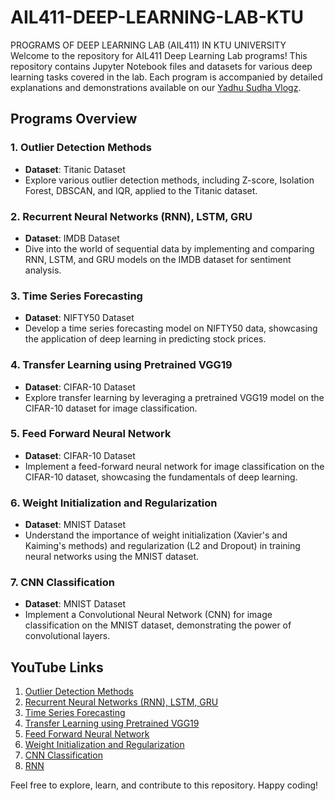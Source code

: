 # AIL411-DEEP-LEARNING-LAB-KTU
PROGRAMS OF DEEP LEARNING LAB (AIL411) IN KTU UNIVERSITY
Welcome to the  repository for AIL411 Deep Learning Lab programs! This repository contains Jupyter Notebook files and datasets for various deep learning tasks covered in the lab. Each program is accompanied by detailed explanations and demonstrations available on our [Yadhu Sudha Vlogz](https://youtube.com/playlist?list=PLB98_3_Ebdob1BQMBoE2dhoGQ8PuZCiUG&si=NAEjz6_w_Wa1Mc73).

## Programs Overview

### 1. Outlier Detection Methods
   - **Dataset**: Titanic Dataset
   - Explore various outlier detection methods, including Z-score, Isolation Forest, DBSCAN, and IQR, applied to the Titanic dataset.

### 2. Recurrent Neural Networks (RNN), LSTM, GRU
   - **Dataset**: IMDB Dataset
   - Dive into the world of sequential data by implementing and comparing RNN, LSTM, and GRU models on the IMDB dataset for sentiment analysis.

### 3. Time Series Forecasting
   - **Dataset**: NIFTY50 Dataset
   - Develop a time series forecasting model on NIFTY50 data, showcasing the application of deep learning in predicting stock prices.

### 4. Transfer Learning using Pretrained VGG19
   - **Dataset**: CIFAR-10 Dataset
   - Explore transfer learning by leveraging a pretrained VGG19 model on the CIFAR-10 dataset for image classification.

### 5. Feed Forward Neural Network
   - **Dataset**: CIFAR-10 Dataset
   - Implement a feed-forward neural network for image classification on the CIFAR-10 dataset, showcasing the fundamentals of deep learning.

### 6. Weight Initialization and Regularization
   - **Dataset**: MNIST Dataset
   - Understand the importance of weight initialization (Xavier's and Kaiming's methods) and regularization (L2 and Dropout) in training neural networks using the MNIST dataset.

### 7. CNN Classification
   - **Dataset**: MNIST Dataset
   - Implement a Convolutional Neural Network (CNN) for image classification on the MNIST dataset, demonstrating the power of convolutional layers.

## YouTube Links

1. [Outlier Detection Methods](https://youtu.be/C2Cdgg6MMlk)
2. [Recurrent Neural Networks (RNN), LSTM, GRU](https://youtu.be/b4DtjrThUqY)
3. [Time Series Forecasting](https://youtu.be/zDjFe1ge74E)
4. [Transfer Learning using Pretrained VGG19](https://youtu.be/CKQvBVy-pBM)
5. [Feed Forward Neural Network](https://youtu.be/t5xp-zzRL_s)
6. [Weight Initialization and Regularization](https://youtu.be/nUllMCLtm0k)
7. [CNN Classification](https://youtu.be/pKfSbT3mSlE)
8. [RNN](https://youtu.be/gBaDa4qLOfc)

Feel free to explore, learn, and contribute to this repository. Happy coding!
